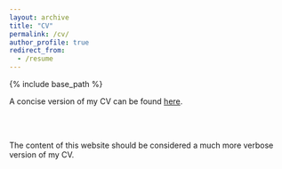```yaml
---
layout: archive
title: "CV"
permalink: /cv/
author_profile: true
redirect_from:
  - /resume
---
```


{% include base_path %}

A concise version of my CV can be found [here](https://adamalderton.github.io/files/cv.pdf).

<br> <br>

The content of this website should be considered a much more verbose version of my CV.